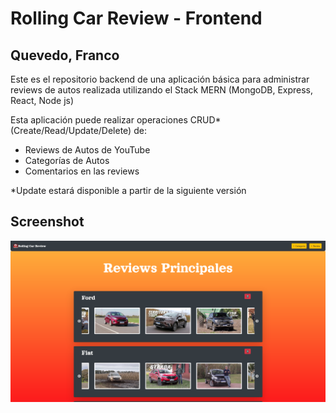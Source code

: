 # Rolling Car Review - Frontend

## Quevedo, Franco

Este es el repositorio backend de una aplicación básica para administrar reviews de autos realizada utilizando el Stack MERN (MongoDB, Express, React, Node js)

Esta aplicación puede realizar operaciones CRUD* (Create/Read/Update/Delete) de:
- Reviews de Autos de YouTube
- Categorías de Autos
- Comentarios en las reviews

*Update estará disponible a partir de la siguiente versión

## Screenshot

![](docs/preview.png)